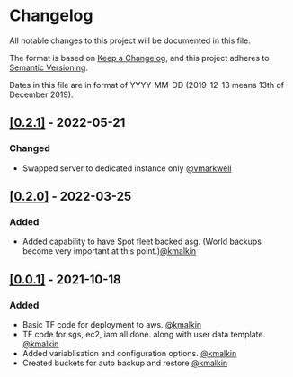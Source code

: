 # Changelog

All notable changes to this project will be documented in this file.

The format is based on [Keep a Changelog](https://keepachangelog.com/en/1.0.0/),
and this project adheres to [Semantic Versioning](https://semver.org/spec/v2).

Dates in this file are in format of YYYY-MM-DD (2019-12-13 means 13th of December 2019).

## [[0.2.1]](https://github.com/vmarkwell/tf-aws-minecraft/releases/tag/0.2.1) - 2022-05-21
### Changed
* Swapped server to dedicated instance only [@vmarkwell](https://github.com/parziivaal)

## [[0.2.0]](https://github.com/kmalkin/tf-aws-minecraft/releases/tag/0.0.2) - 2022-03-25
### Added
* Added capability to have Spot fleet backed asg. (World backups become very important at this point.)[@kmalkin](https://github.com/kmalkin)

## [[0.0.1]](https://github.com/kmalkin/tf-aws-minecraft/releases/tag/0.0.1) - 2021-10-18
### Added
* Basic TF code for deployment to aws. [@kmalkin](https://github.com/kmalkin)
* TF code for sgs, ec2, iam all done. along with user data template. [@kmalkin](https://github.com/kmalkin)
* Added variablisation and configuration options. [@kmalkin](https://github.com/kmalkin)
* Created buckets for auto backup and restore [@kmalkin](https://github.com/kmalkin)
